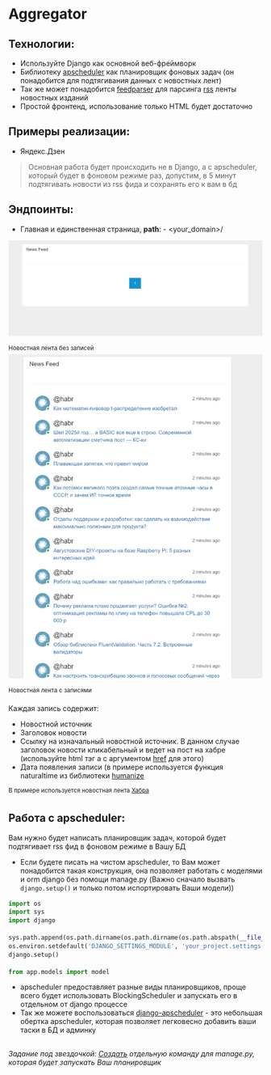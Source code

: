 # Aggregator

## Технологии:

- Используйте Django как основной веб-фреймворк
- Библиотеку [apscheduler](https://apscheduler.readthedocs.io/en/3.x/userguide.html) как планировщик фоновых задач (он
  понадобится для подтягивания данных с новостных лент)
- Так же может понадобится [feedparser](https://feedparser.readthedocs.io/en/latest/introduction.html) для
  парсинга [rss](https://ru.wikipedia.org/wiki/RSS) ленты новостных изданий
- Простой фронтенд, использование только HTML будет достаточно


##  Примеры реализации:

- Яндекс.Дзен


> Основная работа будет происходить не в Django, а с apscheduler,
> который будет в фоновом режиме раз, допустим, в 5 минут подтягивать новости из rss фида и сохранять его к вам в бд

## Эндпоинты:

- Главная и единственная страница, **path**:  - <your_domain>/

![img.png](readme_images/img.png)

<sup>Новостная лента без записей</sup>
![img.png](readme_images/img_1.png)

<sup>Новостная лента c записями</sup>

Каждая запись содержит: 
- Новостной источник
- Заголовок новости
- Ссылку на изначальный новостной источник. В данном случае заголовок новости кликабельный и ведет на пост на хабре (используйте html тэг a с аргументом [href](https://www.w3schools.com/tags/att_a_href.asp) для этого)
- Дата появления записи (в примере используется функция naturaltime из библиотеки [humanize](https://pypi.org/project/humanize/)

<sup>В примере используется новостная лента [Хабра](https://habr.com/ru/rss/articles/)</sup>

## Работа с apscheduler:
Вам нужно будет написать планировщик задач, которой будет подтягивает rss фид в фоновом режиме в Вашу БД

- Если будете писать на чистом apscheduler, то Вам может понадобится такая конструкция, 
она позволяет работать с моделями и orm django без помощи manage.py (Важно сначало вызвать ```django.setup()``` и только потом испортировать Ваши модели))
```python
import os
import sys
import django

sys.path.append(os.path.dirname(os.path.dirname(os.path.abspath(__file__))))
os.environ.setdefault('DJANGO_SETTINGS_MODULE', 'your_project.settings')
django.setup()

from app.models import model
```
- apscheduler предоставляет разные виды планировщиков, проще всего будет использовать BlockingScheduler и запускать его в отдельном от django процессе
- Так же можете воспользоваться [django-apscheduler](https://pypi.org/project/django-apscheduler/) - это небольшая обертка apscheduler, которая позволяет легковесно добавить ваши таски в БД и админку
##

*Задание под звездочкой:
[Создать](https://dracodes.hashnode.dev/how-to-create-a-custom-managepy-command-in-django) отдельную команду для manage.py, которая будет запускать Ваш планировщик*
